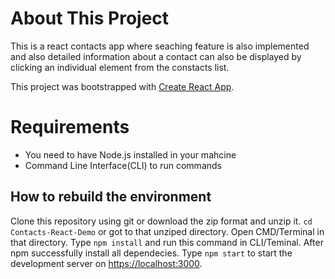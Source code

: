 # About This Project
This is a react contacts app where seaching feature is also implemented and also detailed information about a contact can also be displayed by clicking an individual element from the constacts list.

This project was bootstrapped with [Create React App](https://github.com/facebook/create-react-app).

# Requirements
<ul>
  <li>You need to have Node.js installed in your mahcine</li>
  <li>Command Line Interface(CLI) to run commands</li>
</ul>

## How to rebuild the environment
  Clone this repository using git or download the zip format and unzip it.
  `cd Contacts-React-Demo` or got to that unziped directory.
  Open CMD/Terminal in that directory.
  Type `npm install` and run this command in CLI/Teminal.
  After npm successfully install all dependecies.
  Type `npm start` to start the development server on [https://localhost:3000](https://localhost:3000).
